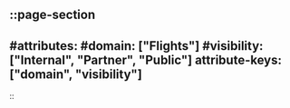::page-section
---
#attributes:
  #domain: ["Flights"]
  #visibility: ["Internal", "Partner", "Public"]
attribute-keys: ["domain", "visibility"]
---
::
